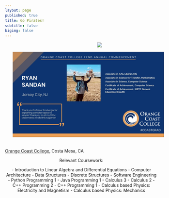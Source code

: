 ```yaml
---
layout: page
published: true
title: Go Pirates!
subtitle: false
bigimg: false
---
```

<img style="float: right; margin: 0px 0px 15px 15px;" src="https://pbs.twimg.com/profile_images/2646487952/7fd9198d72becee7c50c457e5dfaea9e_400x400.jpeg" width="200" />

<img style="float: none; margin: 0px 0px 20px 25px;" src="/img/occgrad.png" width="500" />


[Orange Coast College](http://www.orangecoastcollege.edu/Pages/home.aspx), Costa Mesa, CA


<center> <p> Relevant Coursework: </p> </center>
<center> <p> 
- Introduction to Linear Algebra and Differential Equations
- Computer Architecture
- Data Structures
- Discrete Structures 
- Software Engineering 
- Python Programming 1 
- Java Programming 1
- Calculus 3
- Calculus 2
- C++ Programming 2 
- C++ Programming 1
- Calculus based Physics: Electricity and Magnetism
- Calculus based Physics: Mechanics
  </p> </center>


